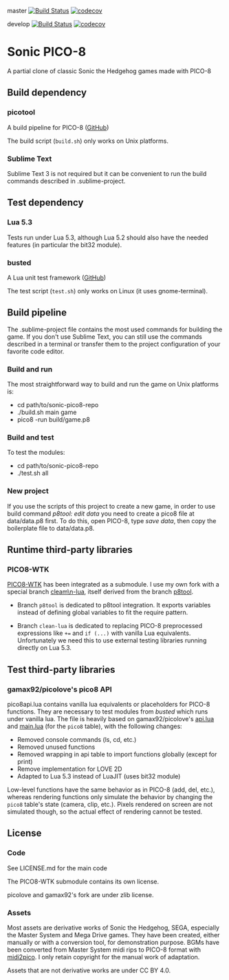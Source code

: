 master
[![Build Status](https://travis-ci.org/hsandt/sonic-pico8.svg?branch=master)](https://travis-ci.org/hsandt/sonic-pico8)
[![codecov](https://codecov.io/gh/hsandt/sonic-pico8/branch/master/graph/badge.svg)](https://codecov.io/gh/hsandt/sonic-pico8)

develop
[![Build Status](https://travis-ci.org/hsandt/sonic-pico8.svg?branch=develop)](https://travis-ci.org/hsandt/sonic-pico8)
[![codecov](https://codecov.io/gh/hsandt/sonic-pico8/branch/develop/graph/badge.svg)](https://codecov.io/gh/hsandt/sonic-pico8)

# Sonic PICO-8

A partial clone of classic Sonic the Hedgehog games made with PICO-8

## Build dependency

### picotool

A build pipeline for PICO-8 ([GitHub](https://github.com/dansanderson/picotool))

The build script (`build.sh`) only works on Unix platforms.

### Sublime Text

Sublime Text 3 is not required but it can be convenient to run the build commands described in .sublime-project.

## Test dependency

### Lua 5.3

Tests run under Lua 5.3, although Lua 5.2 should also have the needed features (in particular the bit32 module).

### busted

A Lua unit test framework ([GitHub](https://github.com/Olivine-Labs/busted))

The test script (`test.sh`) only works on Linux (it uses gnome-terminal).

## Build pipeline

The .sublime-project file contains the most used commands for building the game. If you don't use Sublime Text, you can still use the commands described in a terminal or transfer them to the project configuration of your favorite code editor.

### Build and run

The most straightforward way to build and run the game on Unix platforms is:

* cd path/to/sonic-pico8-repo
* ./build.sh main game
* pico8 -run build/game.p8

### Build and test

To test the modules:

* cd path/to/sonic-pico8-repo
* ./test.sh all

### New project

If you use the scripts of this project to create a new game, in order to use build command *p8tool: edit data* you need to create a pico8 file at data/data.p8 first. To do this, open PICO-8, type *save data*, then copy the boilerplate file to data/data.p8.

## Runtime third-party libraries

### PICO8-WTK

[PICO8-WTK](https://github.com/Saffith/PICO8-WTK) has been integrated as a submodule. I use my own fork with a special branch [cleam\n-lua](https://github.com/hsandt/PICO8-WTK/tree/clean-lua), itself derived from the branch [p8tool](https://github.com/hsandt/PICO8-WTK/tree/p8tool).

* Branch `p8tool` is dedicated to p8tool integration. It exports variables instead of defining global variables to fit the require pattern.

* Branch `clean-lua` is dedicated to replacing PICO-8 preprocessed expressions like `+=` and `if (...)` with vanilla Lua equivalents. Unfortunately we need this to use external testing libraries running directly on Lua 5.3.

## Test third-party libraries

### gamax92/picolove's pico8 API

pico8api.lua contains vanilla lua equivalents or placeholders for PICO-8 functions. They are necessary to test modules from *busted* which runs under vanilla lua. The file is heavily based on gamax92/picolove's [api.lua](https://github.com/gamax92/picolove/blob/master/api.lua) and [main.lua](https://github.com/gamax92/picolove/blob/master/main.lua) (for the `pico8` table), with the following changes:

* Removed console commands (ls, cd, etc.)
* Removed unused functions
* Removed wrapping in api table to import functions globally (except for print)
* Remove implementation for LOVE 2D
* Adapted to Lua 5.3 instead of LuaJIT (uses bit32 module)

Low-level functions have the same behavior as in PICO-8 (add, del, etc.), whereas rendering functions only simulate the behavior by changing the `pico8` table's state (camera, clip, etc.). Pixels rendered on screen are not simulated though, so the actual effect of rendering cannot be tested.

## License

### Code

See LICENSE.md for the main code

The PICO8-WTK submodule contains its own license.

picolove and gamax92's fork are under zlib license.

### Assets

Most assets are derivative works of Sonic the Hedgehog, SEGA, especially the Master System and Mega Drive games. They have been created, either manually or with a conversion tool, for demonstration purpose. BGMs have been converted from Master System midi rips to PICO-8 format with [midi2pico](https://github.com/gamax92/midi2pico). I only retain copyright for the manual work of adaptation.

Assets that are not derivative works are under CC BY 4.0.
